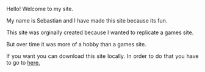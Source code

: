 <DOCTYPE html>
<head>
<body style="text-align:justify">
<p>Hello! Welcome to my site.</P>
<P>My name is Sebastian and I have made this site because its fun.</p>
<p>This site was orginally created because I wanted to replicate a games site.</p>
<p>But over time it was more of a hobby than a games site.</p>
<p>If you want you can download this site locally.  In order to do that you have to go to <a href="https://sebastian105.repl.co/105/code/index.html" target="_blank">here.</a></p>
